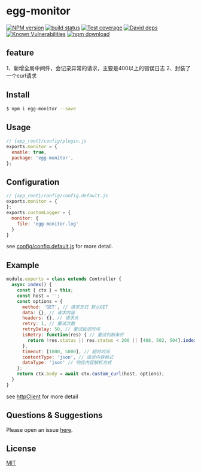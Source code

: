 # egg-monitor

[![NPM version][npm-image]][npm-url]
[![build status][travis-image]][travis-url]
[![Test coverage][codecov-image]][codecov-url]
[![David deps][david-image]][david-url]
[![Known Vulnerabilities][snyk-image]][snyk-url]
[![npm download][download-image]][download-url]

[npm-image]: https://img.shields.io/npm/v/egg-monitor.svg?style=flat-square
[npm-url]: https://npmjs.org/package/egg-monitor
[travis-image]: https://img.shields.io/travis/eggjs/egg-monitor.svg?style=flat-square
[travis-url]: https://travis-ci.org/eggjs/egg-monitor
[codecov-image]: https://img.shields.io/codecov/c/github/eggjs/egg-monitor.svg?style=flat-square
[codecov-url]: https://codecov.io/github/eggjs/egg-monitor?branch=master
[david-image]: https://img.shields.io/david/eggjs/egg-monitor.svg?style=flat-square
[david-url]: https://david-dm.org/eggjs/egg-monitor
[snyk-image]: https://snyk.io/test/npm/egg-monitor/badge.svg?style=flat-square
[snyk-url]: https://snyk.io/test/npm/egg-monitor
[download-image]: https://img.shields.io/npm/dm/egg-monitor.svg?style=flat-square
[download-url]: https://npmjs.org/package/egg-monitor

<!--
Description here.
-->
## feature
1、新增全局中间件，会记录异常的请求，主要是400以上的错误日志
2、封装了一个curl请求

## Install

```bash
$ npm i egg-monitor --save
```

## Usage

```js
// {app_root}/config/plugin.js
exports.monitor = {
  enable: true,
  package: 'egg-monitor',
};
```

## Configuration

```js
// {app_root}/config/config.default.js
exports.monitor = {
};
exports.customLogger = {
  monitor: {
    file: 'egg-monitor.log'
  }
}
```

see [config/config.default.js](config/config.default.js) for more detail.

## Example
```js
module.exports = class extends Controller {
  async index() {
    const { ctx } = this;
    const host = '';
    const options = {
      method: 'GET', // 请求方式 默认GET
      data: {}, // 请求内容
      headers: {}, // 请求头
      retry: 1, // 重试次数
      retryDelay: 50, // 重试延迟时间
      isRetry: function(res) { // 重试判断条件
        return !res.status || res.status < 200 || [408, 502, 504].indexOf(parseInt(res.status)) > -1;
      },
      timeout: [1000, 5000], // 超时时间
      contentType: 'json', // 请求内容格式
      dataType: 'json' // 响应内容解析方式
    };
    return ctx.body = await ctx.custom_curl(host, options);
  }
}
```
see [httpClient](https://www.eggjs.org/zh-CN/core/httpclient#dataasquerystring-boolean) for more detail


## Questions & Suggestions

Please open an issue [here](https://github.com/eggjs/egg/issues).

## License

[MIT](LICENSE)
